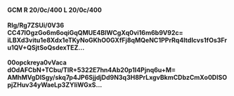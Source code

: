 #### GCM R 20/0c/400 L 20/0c/400
**Rlg/Rg7ZSUi/0V36**<br/>**CC47lOgzGo6m6oqiGqQMUE4BlWCgXq0vi16m6b9V92c=**<br/>**iLBXd3vitu1e8Xdx1eTKyNoGKhO0GXfFj8qMQeNC1PPrRq4ltdIcvs1fOs3Fru1QV+QSjtSoQsdexTEZ...**<br/><br/>
**00opckreya0vVaca**<br/>**dOdAFCbN+TCbu/TIR+5322E7hn4Ab20p1I4Pjnq6u+M=**<br/>**AMhMVgDlSgy/skq7p4JP6SjjdjDd9N3q3H8PrLxgvBkmCDbzCmXo0DlSOpjZHuv34yWaeLp3ZYliWGxS...**
